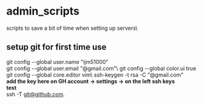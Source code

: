# admin_scripts
scripts to save a bit of time when setting up servers\

## setup git for first time use
git config --global user.name "ijm51000"\
git config --global user.email "@gmail.com"\ 
git config --global color.ui true\
git config --global core.editor vim\ 
ssh-keygen -t rsa -C "@gmail.com"\
**add the key here on GH account -> settings -> on the left ssh keys\
test**\
ssh -T git@github.com. 

